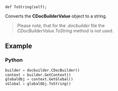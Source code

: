 `def ToString(self);`

Converts the **CDocBuilderValue** object to a string.

> Please note, that for the *.docbuilder* file the *CDocBuilderValue.ToString* method is not used.

## Example

### Python

``` py
builder = docbuilder.CDocBuilder()
context = builder.GetContext()
globalObj = context.GetGlobal()
sGlobal = globalObj.ToString()
```
